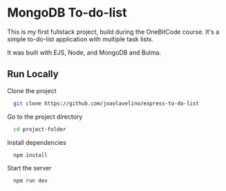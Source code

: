 # MongoDB To-do-list

This is my first fullstack project, build during the OneBitCode course. It's a simple to-do-list application with multiple task lists.

It was built with EJS, Node, and MongoDB and Bulma.

## Run Locally

Clone the project

```bash
  git clone https://github.com/joaolavelino/express-to-do-list
```

Go to the project directory

```bash
  cd project-folder
```

Install dependencies

```bash
  npm install
```

Start the server

```bash
  npm run dev
```
